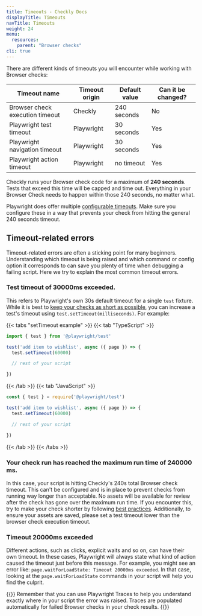 ```yaml
---
title: Timeouts - Checkly Docs
displayTitle: Timeouts
navTitle: Timeouts
weight: 24
menu:
  resources:
    parent: "Browser checks"
cli: true
---
```


There are different kinds of timeouts you will encounter while working with Browser checks:

| Timeout name                    | Timeout origin | Default value | Can it be changed? |
|---------------------------------|----------------|---------------|--------------------|
| Browser check execution timeout | Checkly        | 240 seconds   | No                 |
| Playwright test timeout         | Playwright     | 30 seconds    | Yes                |
| Playwright navigation timeout	  | Playwright     | 30 seconds    | Yes                |
| Playwright action timeout       | Playwright     | no timeout    | Yes                |


Checkly runs your Browser check code for a maximum of **240 seconds**. Tests that exceed this time will be capped and time out. Everything in your Browser Check needs to happen within those 240 seconds, no matter what. 

Playwright does offer multiple [configurable timeouts](https://playwright.dev/docs/test-timeouts). Make sure you configure these in a way that prevents your check from hitting the general 240 seconds timeout.

## Timeout-related errors

Timeout-related errors are often a sticking point for many beginners. Understanding which timeout is being raised and which command or config option it corresponds to can save you plenty of time when debugging a failing script. Here we try to explain the most common timeout errors.

### Test timeout of 30000ms exceeded.

This refers to Playwright's own 30s default timeout for a single `test` fixture. While it is best to [keep your checks as short as possible](/learn/headless/valuable-tests/), you can increase a test's timeout using `test.setTimeout(milliseconds)`. For example:

{{< tabs "setTimeout example" >}}
{{< tab "TypeScript" >}}
```ts
import { test } from '@playwright/test'

test('add item to wishlist', async ({ page }) => {
  test.setTimeout(60000)

  // rest of your script

})
```
{{< /tab >}}
{{< tab "JavaScript" >}}
```js
const { test } = require('@playwright/test')

test('add item to wishlist', async ({ page }) => {
  test.setTimeout(60000)

  // rest of your script

})
```
{{< /tab >}}
{{< /tabs >}}


### Your check run has reached the maximum run time of 240000 ms.

In this case, your script is hitting Checkly's 240s total Browser check timeout. This can't be configured and is in place to prevent checks from running way longer than acceptable. No assets will be available for review after the check has gone over the maximum run time. If you encounter this, try to make your check shorter by following [best practices](/learn/headless/valuable-tests/). Additionally, to ensure your assets are saved, please set a test timeout lower than the browser check execution timeout.

### Timeout 20000ms exceeded

Different actions, such as clicks, explicit waits and so on, can have their own timeout. In these cases, Playwright will always state what kind of action caused the timeout just before this message. For example, you might see an error like: `page.waitForLoadState: Timeout 20000ms exceeded`. In that case, looking at the `page.waitForLoadState` commands in your script will help you find the culprit. 

{{<info >}}
Remember that you can use Playwright Traces to help you understand exactly where in your script the error was raised. Traces are populated automatically for failed Browser checks in your check results.
{{</info >}}
